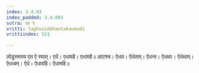 ```yaml
---
index: 3.4.93
index_padded: 3.4.093
sutra: एत ऐ
vritti: laghusiddhantakaumudi
vrittiindex: 521

---
```

लोडुत्तमस्य एत ऐ स्यात्। एधै। एधावहै। एधामहै॥ आटश्च। ऐधत। ऐधेताम्। ऐधन्त। ऐधथाः। ऐधेथाम्। ऐधध्वम्। ऐधे। ऐधावहि। ऐधामहि॥